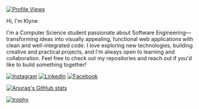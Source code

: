 [![Profile Views](https://hits.seeyoufarm.com/api/count/incr/badge.svg?url=https://github.com/KlyneChrysler&title=Profile%20Views&style=flat)](https://github.com/KlyneChrysler)

Hi, I'm Klyne

I'm a Computer Science student passionate about Software Engineering—transforming ideas into visually appealing, functional web applications with clean and well-integrated code. I love exploring new technologies, building creative and practical projects, and I'm always open to learning and collaboration. Feel free to check out my repositories and reach out if you'd like to build something together!

[![Instagram](https://img.shields.io/badge/Instagram-E4405F?style=flat&logo=instagram&logoColor=white)](https://www.instagram.com/klyne.chrysler)
[![LinkedIn](https://img.shields.io/badge/LinkedIn-0077B5?style=flat&logo=linkedin&logoColor=white)](https://www.linkedin.com/in/klyne-chrysler-b60875287)
[![Facebook](https://img.shields.io/badge/Facebook-1877F2?style=flat&logo=facebook&logoColor=white)](https://www.facebook.com/kccd11)

[![Anurag's GitHub stats](https://github-readme-stats.vercel.app/api?username=KlyneChrysler&show_icons=true&theme=dark&include_all_commits=true&count_private=true)](https://github.com/anuraghazra/github-readme-stats)



[![trophy](https://github-profile-trophy.vercel.app/?username=KlyneChrysler&theme=onedark&margin-w=10&margin-h=10)](https://github.com/ryo-ma/github-profile-trophy)
